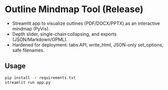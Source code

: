 # Outline Mindmap Tool (Release)

- Streamlit app to visualize outlines (PDF/DOCX/PPTX) as an interactive mindmap (PyVis).
- Depth slider, single-chain collapsing, and exports (JSON/Markdown/OPML).
- Hardened for deployment: tabs API, write_html, JSON-only set_options, safe filenames.

## Usage
```bash
pip install -r requirements.txt
streamlit run app.py
```
